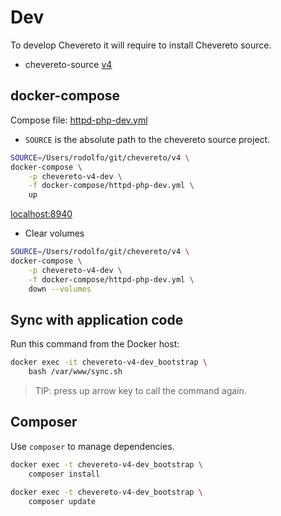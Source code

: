 # Dev

To develop Chevereto it will require to install Chevereto source.

* chevereto-source [v4](https://github.com/chevereto/v4)

## docker-compose

Compose file: [httpd-php-dev.yml](docker-compose/httpd-php-dev.yml)

* `SOURCE` is the absolute path to the chevereto source project.

```sh
SOURCE=/Users/rodolfo/git/chevereto/v4 \
docker-compose \
    -p chevereto-v4-dev \
    -f docker-compose/httpd-php-dev.yml \
    up
```

[localhost:8940](http://localhost:8940)

* Clear volumes

```sh
SOURCE=/Users/rodolfo/git/chevereto/v4 \
docker-compose \
    -p chevereto-v4-dev \
    -f docker-compose/httpd-php-dev.yml \
    down --volumes
```

## Sync with application code

Run this command from the Docker host:

```sh
docker exec -it chevereto-v4-dev_bootstrap \
    bash /var/www/sync.sh
```

> TIP: press up arrow key to call the command again.

## Composer

Use `composer` to manage dependencies.

```sh
docker exec -t chevereto-v4-dev_bootstrap \
    composer install
```

```sh
docker exec -t chevereto-v4-dev_bootstrap \
    composer update
```
